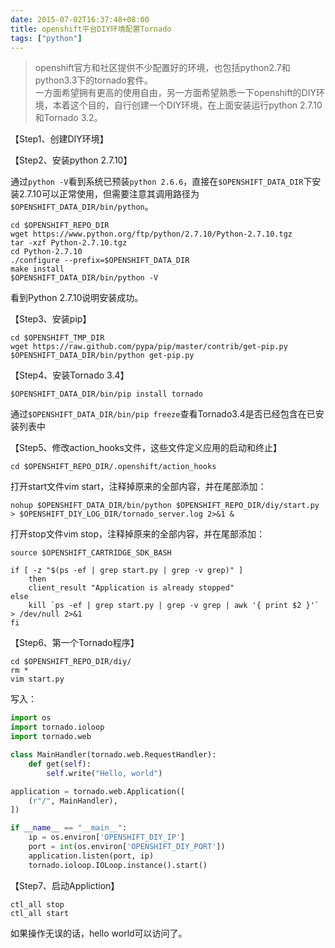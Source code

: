 ```yaml
---
date: 2015-07-02T16:37:48+08:00
title: openshift平台DIY环境配置Tornado
tags: ["python"]
---
```


> openshift官方和社区提供不少配置好的环境，也包括python2.7和python3.3下的tornado套件。  
一方面希望拥有更高的使用自由，另一方面希望熟悉一下openshift的DIY环境，本着这个目的，自行创建一个DIY环境，在上面安装运行python 2.7.10和Tornado 3.2。

【Step1、创建DIY环境】


【Step2、安装python 2.7.10】

通过`python -V`看到系统已预装`python 2.6.6`，直接在`$OPENSHIFT_DATA_DIR`下安装2.7.10可以正常使用，但需要注意其调用路径为`$OPENSHIFT_DATA_DIR/bin/python`。

<!--more-->
```shell
cd $OPENSHIFT_REPO_DIR
wget https://www.python.org/ftp/python/2.7.10/Python-2.7.10.tgz
tar -xzf Python-2.7.10.tgz
cd Python-2.7.10
./configure --prefix=$OPENSHIFT_DATA_DIR
make install
$OPENSHIFT_DATA_DIR/bin/python -V
```

看到Python 2.7.10说明安装成功。

【Step3、安装pip】

```shell
cd $OPENSHIFT_TMP_DIR
wget https://raw.github.com/pypa/pip/master/contrib/get-pip.py
$OPENSHIFT_DATA_DIR/bin/python get-pip.py
```

【Step4、安装Tornado 3.4】

```shell
$OPENSHIFT_DATA_DIR/bin/pip install tornado
```

通过`$OPENSHIFT_DATA_DIR/bin/pip freeze`查看Tornado3.4是否已经包含在已安装列表中

【Step5、修改action_hooks文件，这些文件定义应用的启动和终止】

```shell
cd $OPENSHIFT_REPO_DIR/.openshift/action_hooks
```

打开start文件vim start，注释掉原来的全部内容，并在尾部添加：

```shell
nohup $OPENSHIFT_DATA_DIR/bin/python $OPENSHIFT_REPO_DIR/diy/start.py > $OPENSHIFT_DIY_LOG_DIR/tornado_server.log 2>&1 &
```

打开stop文件vim stop，注释掉原来的全部内容，并在尾部添加：

```shell
source $OPENSHIFT_CARTRIDGE_SDK_BASH

if [ -z "$(ps -ef | grep start.py | grep -v grep)" ]
    then
    client_result "Application is already stopped"
else
    kill `ps -ef | grep start.py | grep -v grep | awk '{ print $2 }'` > /dev/null 2>&1
fi
```

【Step6、第一个Tornado程序】

```shell
cd $OPENSHIFT_REPO_DIR/diy/
rm *
vim start.py
```

写入：

```python
import os
import tornado.ioloop
import tornado.web

class MainHandler(tornado.web.RequestHandler):
    def get(self):
        self.write("Hello, world")

application = tornado.web.Application([
    (r"/", MainHandler),
])

if __name__ == "__main__":
    ip = os.environ['OPENSHIFT_DIY_IP']
    port = int(os.environ['OPENSHIFT_DIY_PORT'])
    application.listen(port, ip)
    tornado.ioloop.IOLoop.instance().start()
```

【Step7、启动Appliction】

```shell
ctl_all stop
ctl_all start
```

如果操作无误的话，hello world可以访问了。
